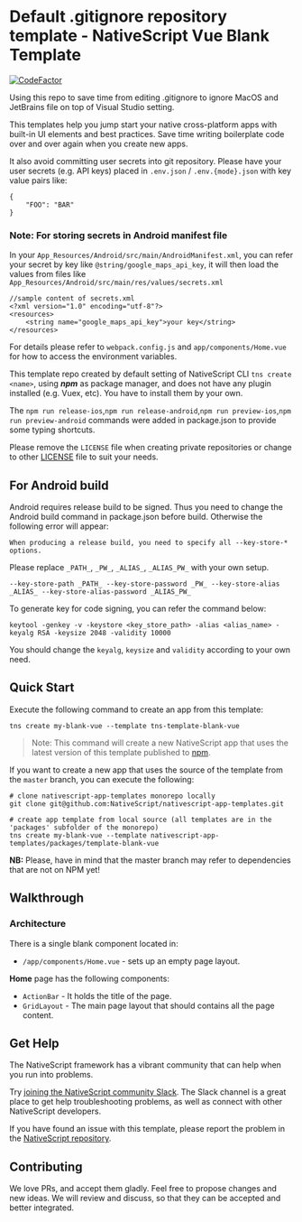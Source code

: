 # Default .gitignore repository template - NativeScript Vue Blank Template
[![CodeFactor](https://www.codefactor.io/repository/github/verdantsparks/nativescript-vue-base-template/badge)](https://www.codefactor.io/repository/github/verdantsparks/nativescript-vue-base-template)

Using this repo to save time from editing .gitignore to ignore MacOS and JetBrains file on top of Visual Studio setting. 

This templates help you jump start your native cross-platform apps with built-in UI elements and best practices. Save time writing boilerplate code over and over again when you create new apps.

It also avoid committing user secrets into git repository. Please have your user secrets (e.g. API keys) placed in `.env.json` / `.env.{mode}.json` with key value pairs like:
```
{
    "FOO": "BAR"
}
```

### Note: For storing secrets in Android manifest file
In your `App_Resources/Android/src/main/AndroidManifest.xml`, you can refer your secret by key like `@string/google_maps_api_key`, it will then load the values from files like `App_Resources/Android/src/main/res/values/secrets.xml`

```
//sample content of secrets.xml
<?xml version="1.0" encoding="utf-8"?>
<resources>
    <string name="google_maps_api_key">your key</string>
</resources>
```

For details please refer to `webpack.config.js` and `app/components/Home.vue` for how to access the environment variables.

This template repo created by default setting of NativeScript CLI `tns create <name>`, using ***npm*** as package manager, and does not have any plugin installed (e.g. Vuex, etc). You have to install them by your own.

The `npm run release-ios`,`npm run release-android`,`npm run preview-ios`,`npm run preview-android` commands were added in package.json to provide some typing shortcuts.

Please remove the `LICENSE` file when creating private repositories or change to other [LICENSE](https://choosealicense.com/) file to suit your needs.

## For Android build
Android requires release build to be signed. Thus you need to change the Android build command in package.json before build. Otherwise the following error will appear:

`When producing a release build, you need to specify all --key-store-* options.`

Please replace `_PATH_`, `_PW_`, `_ALIAS_`, `_ALIAS_PW_` with your own setup.

`--key-store-path _PATH_ --key-store-password _PW_ --key-store-alias _ALIAS_ --key-store-alias-password _ALIAS_PW_`

To generate key for code signing, you can refer the command below:

`keytool -genkey -v -keystore <key_store_path> -alias <alias_name> -keyalg RSA -keysize 2048 -validity 10000`

You should change the `keyalg`, `keysize` and `validity` according to your own need.

## Quick Start
Execute the following command to create an app from this template:

```
tns create my-blank-vue --template tns-template-blank-vue
```

> Note: This command will create a new NativeScript app that uses the latest version of this template published to [npm](https://www.npmjs.com/package/tns-template-blank-vue).

If you want to create a new app that uses the source of the template from the `master` branch, you can execute the following:

```
# clone nativescript-app-templates monorepo locally
git clone git@github.com:NativeScript/nativescript-app-templates.git

# create app template from local source (all templates are in the 'packages' subfolder of the monorepo)
tns create my-blank-vue --template nativescript-app-templates/packages/template-blank-vue
```

**NB:** Please, have in mind that the master branch may refer to dependencies that are not on NPM yet!

## Walkthrough

### Architecture
There is a single blank component located in:
- `/app/components/Home.vue` - sets up an empty page layout.

**Home** page has the following components:
- `ActionBar` - It holds the title of the page.
- `GridLayout` - The main page layout that should contains all the page content.

## Get Help
The NativeScript framework has a vibrant community that can help when you run into problems.

Try [joining the NativeScript community Slack](http://developer.telerik.com/wp-login.php?action=slack-invitation). The Slack channel is a great place to get help troubleshooting problems, as well as connect with other NativeScript developers.

If you have found an issue with this template, please report the problem in the [NativeScript repository](https://github.com/NativeScript/NativeScript/issues).

## Contributing

We love PRs, and accept them gladly. Feel free to propose changes and new ideas. We will review and discuss, so that they can be accepted and better integrated.
